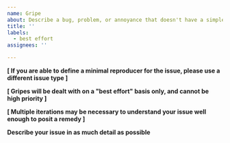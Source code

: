 ```yaml
---
name: Gripe
about: Describe a bug, problem, or annoyance that doesn't have a simple reproducer
title: ''
labels:
  - best effort
assignees: ''

---
```


**[ If you are able to define a minimal reproducer for the issue, please use a different issue type ]**

**[ Gripes will be dealt with on a "best effort" basis only, and cannot be high priority ]**

**[ Multiple iterations may be necessary to understand your issue well enough to posit a remedy ]**

**Describe your issue in as much detail as possible**
